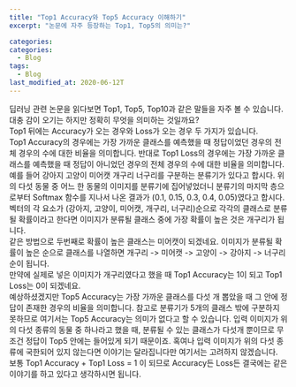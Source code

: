 ```yaml
---
title: "Top1 Accuracy와 Top5 Accuracy 이해하기"
excerpt: "논문에 자주 등장하는 Top1, Top5의 의미는?"

categories:
categories:
  - Blog
tags:
  - Blog
last_modified_at: 2020-06-12T
---
```


딥러닝 관련 논문을 읽다보면 Top1, Top5, Top10과 같은 말들을 자주 볼 수 있습니다.
대충 감이 오기는 하지만 정확히 무엇을 의미하는 것일까요?  
Top1 뒤에는 Accuracy가 오는 경우와 Loss가 오는 경우 두 가지가 있습니다.  
Top1 Accuracy의 경우에는 가장 가까운 클래스를 예측했을 때 정답이었던 경우의 전체 경우의 수에 대한 비율을 의미합니다.
반대로 Top1 Loss의 경우에는 가장 가까운 클래스를 예측했을 때 정답이 아니었던 경우의 전체 경우의 수에 대한 비율을 의미합니다.  
예를 들어 강아지 고양이 미어캣 개구리 너구리를 구분하는 분류기가 있다고 합시다.
위의 다섯 동물 중 어느 한 동물의 이미지를 분류기에 집어넣었더니 분류기의 마지막 층으로부터 Softmax 함수를 지나서 나온 결과가 (0.1, 0.15, 0.3, 0.4, 0.05)였다고 합시다.     
벡터의 각 요소가 (강아지, 고양이, 미어캣, 개구리, 너구리)순으로 각각의 클래스로 분류될 확률이라고 한다면 이미지가 분류될 클래스 중에 가장 확률이 높은 것은 개구리가 됩니다.  
같은 방법으로 두번째로 확률이 높은 클래스는 미어캣이 되겠네요.
이미지가 분류될 확률이 높은 순으로 클래스를 나열하면 개구리 -> 미어캣 -> 고양이 -> 강아지 -> 너구리 순이 됩니다.  
만약에 실제로 넣은 이미지가 개구리였다고 했을 때 Top1 Accuracy는 1이 되고 Top1 Loss는 0이 되겠네요.  
예상하셨겠지만 Top5 Accuracy는 가장 가까운 클래스를 다섯 개 뽑았을 때 그 안에 정답이 존재한 경우의 비율을 의미합니다.
참고로 분류기가 5개의 클래스 밖에 구분하지 못하므로 여기서는 Top5 Accuracy는 의미가 없다고 할 수 있습니다. 
입력 이미지가 위의 다섯 종류의 동물 중 하나라고 했을 때, 분류될 수 있는 클래스가 다섯개 뿐이므로 무조건 정답이 Top5 안에는 들어있게 되기 때문이죠.
혹여나 입력 이미지가 위의 다섯 종류에 국한되어 있지 않는다면 이야기는 달라집니다만 여기서는 고려하지 않겠습니다.  
보통 Top1 Accuracy + Top1 Loss = 1 이 되므로 Accuracy든 Loss든 결국에는 같은 이야기를 하고 있다고 생각하시면 됩니다. 

